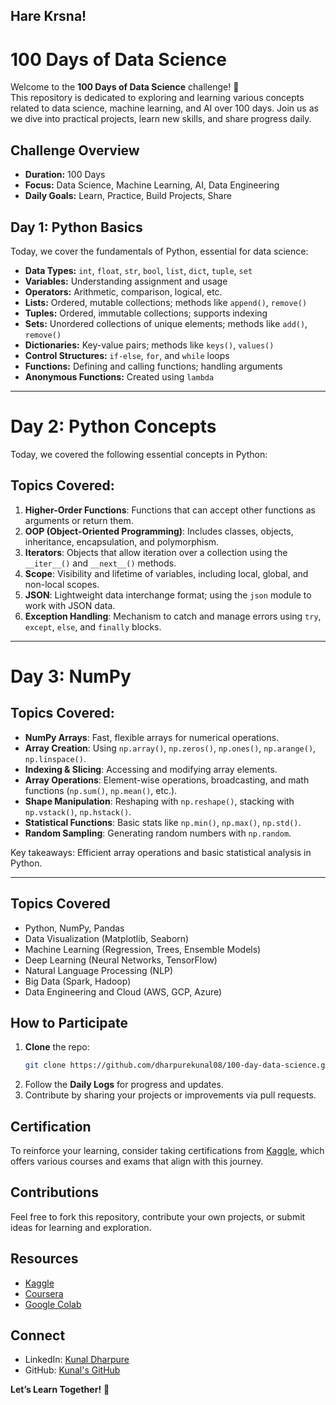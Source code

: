 ## Hare Krsna!

# 100 Days of Data Science

Welcome to the **100 Days of Data Science** challenge! 🚀  
This repository is dedicated to exploring and learning various concepts related to data science, machine learning, and AI over 100 days. Join us as we dive into practical projects, learn new skills, and share progress daily.

## Challenge Overview
- **Duration:** 100 Days
- **Focus:** Data Science, Machine Learning, AI, Data Engineering
- **Daily Goals:** Learn, Practice, Build Projects, Share

## Day 1: Python Basics

Today, we cover the fundamentals of Python, essential for data science:

- **Data Types:** `int`, `float`, `str`, `bool`, `list`, `dict`, `tuple`, `set`
- **Variables:** Understanding assignment and usage
- **Operators:** Arithmetic, comparison, logical, etc.
- **Lists:** Ordered, mutable collections; methods like `append()`, `remove()`
- **Tuples:** Ordered, immutable collections; supports indexing
- **Sets:** Unordered collections of unique elements; methods like `add()`, `remove()`
- **Dictionaries:** Key-value pairs; methods like `keys()`, `values()`
- **Control Structures:** `if-else`, `for`, and `while` loops
- **Functions:** Defining and calling functions; handling arguments
- **Anonymous Functions:** Created using `lambda`

---
# Day 2: Python Concepts

Today, we covered the following essential concepts in Python:

## Topics Covered:

1. **Higher-Order Functions**: Functions that can accept other functions as arguments or return them.
2. **OOP (Object-Oriented Programming)**: Includes classes, objects, inheritance, encapsulation, and polymorphism.
3. **Iterators**: Objects that allow iteration over a collection using the `__iter__()` and `__next__()` methods.
4. **Scope**: Visibility and lifetime of variables, including local, global, and non-local scopes.
5. **JSON**: Lightweight data interchange format; using the `json` module to work with JSON data.
6. **Exception Handling**: Mechanism to catch and manage errors using `try`, `except`, `else`, and `finally` blocks.

---
# Day 3: NumPy

## Topics Covered:
- **NumPy Arrays**: Fast, flexible arrays for numerical operations.
- **Array Creation**: Using `np.array()`, `np.zeros()`, `np.ones()`, `np.arange()`, `np.linspace()`.
- **Indexing & Slicing**: Accessing and modifying array elements.
- **Array Operations**: Element-wise operations, broadcasting, and math functions (`np.sum()`, `np.mean()`, etc.).
- **Shape Manipulation**: Reshaping with `np.reshape()`, stacking with `np.vstack()`, `np.hstack()`.
- **Statistical Functions**: Basic stats like `np.min()`, `np.max()`, `np.std()`.
- **Random Sampling**: Generating random numbers with `np.random`.

Key takeaways: Efficient array operations and basic statistical analysis in Python.

---

## Topics Covered
- Python, NumPy, Pandas
- Data Visualization (Matplotlib, Seaborn)
- Machine Learning (Regression, Trees, Ensemble Models)
- Deep Learning (Neural Networks, TensorFlow)
- Natural Language Processing (NLP)
- Big Data (Spark, Hadoop)
- Data Engineering and Cloud (AWS, GCP, Azure)

## How to Participate
1. **Clone** the repo:
    ```bash
    git clone https://github.com/dharpurekunal08/100-day-data-science.git
    ```
2. Follow the **Daily Logs** for progress and updates.
3. Contribute by sharing your projects or improvements via pull requests.

## Certification
To reinforce your learning, consider taking certifications from [Kaggle](https://www.kaggle.com/learn/certification), which offers various courses and exams that align with this journey.


## Contributions
Feel free to fork this repository, contribute your own projects, or submit ideas for learning and exploration.

## Resources
- [Kaggle](https://www.kaggle.com/)
- [Coursera](https://www.coursera.org/)
- [Google Colab](https://colab.research.google.com/)

## Connect
- LinkedIn: [Kunal Dharpure](https://www.linkedin.com/in/dharpure-kunal)
- GitHub: [Kunal's GitHub](https://github.com/dharpurekunal08)

**Let’s Learn Together!** 🌱
